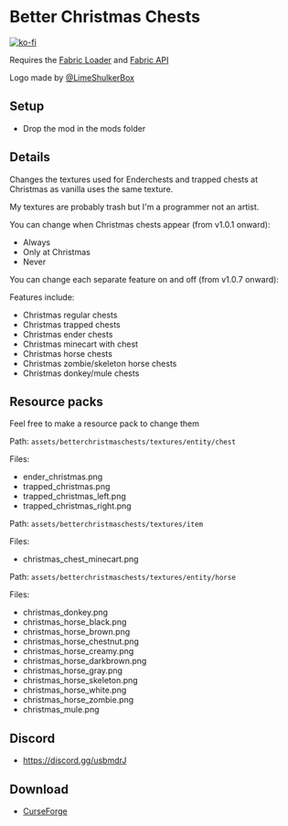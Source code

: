 # Better Christmas Chests

[![ko-fi](https://ko-fi.com/img/githubbutton_sm.svg)](https://ko-fi.com/W7W1607S8)

Requires the [Fabric Loader](https://fabricmc.net/use/) and [Fabric API](https://www.curseforge.com/minecraft/mc-mods/fabric-api)

Logo made by [@LimeShulkerBox](https://www.curseforge.com/members/limeshulkerbox/projects)

## Setup

- Drop the mod in the mods folder

## Details

Changes the textures used for Enderchests and trapped chests at Christmas as vanilla uses the same texture.

My textures are probably trash but I'm a programmer not an artist.

You can change when Christmas chests appear (from v1.0.1 onward):

- Always
- Only at Christmas
- Never

You can change each separate feature on and off (from v1.0.7 onward):

Features include:

- Christmas regular chests
- Christmas trapped chests
- Christmas ender chests
- Christmas minecart with chest
- Christmas horse chests
- Christmas zombie/skeleton horse chests
- Christmas donkey/mule chests

## Resource packs

Feel free to make a resource pack to change them

Path: `assets/betterchristmaschests/textures/entity/chest`

Files:

- ender\_christmas.png
- trapped\_christmas.png
- trapped\_christmas\_left.png
- trapped\_christmas\_right.png

Path: `assets/betterchristmaschests/textures/item`

Files:

- christmas\_chest\_minecart.png

Path: `assets/betterchristmaschests/textures/entity/horse`

Files:

- christmas\_donkey.png
- christmas\_horse\_black.png
- christmas\_horse\_brown.png
- christmas\_horse\_chestnut.png
- christmas\_horse\_creamy.png
- christmas\_horse\_darkbrown.png
- christmas\_horse\_gray.png
- christmas\_horse\_skeleton.png
- christmas\_horse\_white.png
- christmas\_horse\_zombie.png
- christmas\_mule.png

## Discord

- https://discord.gg/usbmdrJ

## Download

- [CurseForge](https://www.curseforge.com/minecraft/mc-mods/better-christmas-chests)
